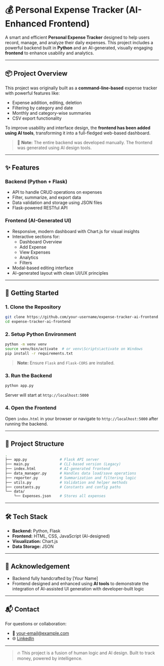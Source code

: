 
# 💰 Personal Expense Tracker (AI-Enhanced Frontend)

A smart and efficient **Personal Expense Tracker** designed to help users record, manage, and analyze their daily expenses. This project includes a powerful backend built in **Python** and an AI-generated, visually engaging **frontend** to enhance usability and analytics.

---

## 📦 Project Overview

This project was originally built as a **command-line-based** expense tracker with powerful features like:

- Expense addition, editing, deletion
- Filtering by category and date
- Monthly and category-wise summaries
- CSV export functionality

To improve usability and interface design, the **frontend has been added using AI tools**, transforming it into a full-fledged web-based dashboard.

> 🧠 **Note:** The entire backend was developed manually. The frontend was generated using AI design tools.

---

## ✨ Features

### Backend (Python + Flask)

- API to handle CRUD operations on expenses
- Filter, summarize, and export data
- Data validation and storage using JSON files
- Flask-powered RESTful API

### Frontend (AI-Generated UI)

- Responsive, modern dashboard with Chart.js for visual insights
- Interactive sections for:
  - Dashboard Overview
  - Add Expense
  - View Expenses
  - Analytics
  - Filters
- Modal-based editing interface
- AI-generated layout with clean UI/UX principles

---

## 🚀 Getting Started

### 1. Clone the Repository

```bash
git clone https://github.com/your-username/expense-tracker-ai-frontend.git
cd expense-tracker-ai-frontend
```

### 2. Setup Python Environment

```bash
python -m venv venv
source venv/bin/activate  # or venv\Scripts\activate on Windows
pip install -r requirements.txt
```

> **Note:** Ensure `Flask` and `Flask-CORS` are installed.

### 3. Run the Backend

```bash
python app.py
```

Server will start at `http://localhost:5000`

### 4. Open the Frontend

Open `index.html` in your browser or navigate to `http://localhost:5000` after running the backend.

---

## 📂 Project Structure

```bash
.
├── app.py               # Flask API server
├── main.py              # CLI-based version (Legacy)
├── index.html           # AI-generated frontend
├── data_manager.py      # Handles data load/save operations
├── reporter.py          # Summarization and filtering logic
├── utils.py             # Validation and helper methods
├── constants.py         # Constants and config paths
└── data/
    └── Expenses.json    # Stores all expenses
```

---

## 🛠️ Tech Stack

- **Backend:** Python, Flask
- **Frontend:** HTML, CSS, JavaScript (AI-designed)
- **Visualization:** Chart.js
- **Data Storage:** JSON

---

## 🙌 Acknowledgement

- Backend fully handcrafted by [Your Name]
- Frontend designed and enhanced using **AI tools** to demonstrate the integration of AI-assisted UI generation with developer-built logic

---

## 📬 Contact

For questions or collaboration:
- 📧 your-email@example.com
- 🌐 [LinkedIn](https://linkedin.com/in/your-profile)

---

> 🔥 This project is a fusion of human logic and AI design. Built to track money, powered by intelligence.
